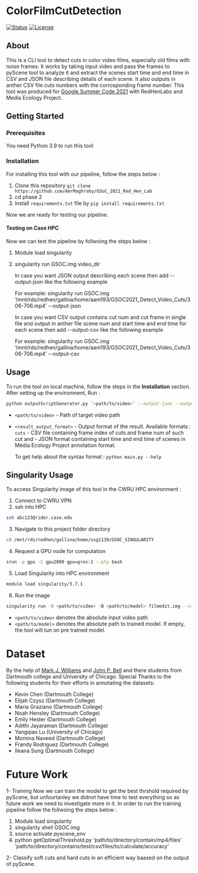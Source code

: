 # ColorFilmCutDetection
[![Status](https://img.shields.io/badge/status-active-success.svg)]() 
[![License](https://img.shields.io/badge/license-MIT-blue.svg)](/LICENSE)

## About
This is a CLI tool to detect cuts in color video films, especially old films with noise frames.
It works by taking input video and pass the frames to pyScene tool to analyze it and extract the scenes start time and end time in CSV and JSON file describing details of each scene.
It also outputs in anther CSV file cuts numbers with the corrosponding frame number. This tool was produced for [Google Summer Code 2021](https://amrmaghraby.github.io/MyJourneyGS0C2021/) with RedHenLabs and Media Ecology Project. 

## Getting Started


### Prerequisites
You need Python 3.9 to run this tool

### Installation
For installing this tool with our pipeline, follow the steps below :
1. Clone this repository `git clone https://github.com/AmrMaghraby/GSoC_2021_Red_Hen_Lab`
2. cd phase 2 
3. Install `requirements.txt` file by `pip install requirements.txt`

Now we are ready for testing our pipeline.

#### Testing on Case HPC
Now we can test the pipeline by follwoing the steps below :

1. Module load singularity
2. singularity run GSOC.img video_dir
   
   In case you want JSON output describing each scene then add --output-json like the following example 
   
   For example: singularity run GSOC.img ‘/mnt/rds/redhen/gallina/home/aam193/GSOC2021_Detect_Video_Cuts/306-706.mp4’ --output-json
   
   In case you want CSV output contains cut num and cut frame in single file and output in anther file scene num and start time and end time for each scene 
   then add --output-csv like the following example 
   
   For example: singularity run GSOC.img ‘/mnt/rds/redhen/gallina/home/aam193/GSOC2021_Detect_Video_Cuts/306-706.mp4’ --output-csv

## Usage

To run the tool on local machine, follow the steps in the **Installation** section.
After setting up the environment, Run :
```bash
python outputScriptGenerator.py `<path/to/video>` --output-json --output-csv
```
- `<path/to/video>` - Path of target video path
- `<result_output_format>` - Output format of the result. Available formats : `cuts` - CSV file containing frame index of cuts and frame num of such cut and - JSON format containing start time and end time of scenes in Media Ecology Project annotation format.

  To get help about the syntax format : `python main.py --help`
  
## Singularity Usage
To access Singularity image of this tool in the CWRU HPC environment :
1. Connect to CWRU VPN
2. ssh into HPC
```bash
ssh abc123@rider.case.edu
```
3. Navigate to this project folder directory
```bash
cd /mnt/rds/redhen/gallina/home/sxg1139/GSOC_SINGULARITY
```
4. Request a GPU node for computation
```bash
srun -p gpu -C gpu2080 gpu=gres:1 --pty bash
```
5. Load Singularity into HPC environment
```bash
module load singularity/3.7.1
```
6. Run the image
```bash
singularity run -B <path/to/video> -B <path/to/model> filmedit.img --vidpath <path/to/video> --modpath <path/to/model> 
```
- `<path/to/video>` denotes the absolute input video path
- `<path/to/model>` denotes the absolute path to trained model. If empty, the tool will tun on pre trained model.

# Dataset
By the help of [Mark J. Williams](https://faculty-directory.dartmouth.edu/mark-j-williams) and [John P. Bell](https://itc.dartmouth.edu/people/john-p-bell) and there students from Dartmouth college and University of Chicago.
Special Thanks to the following students for their efforts in annotating the datasets:
- Kevin Chen (Dartmouth College)
- Elijah Czysz (Dartmouth College)
- Maria Graziano (Dartmouth College)
- Noah Hensley (Dartmouth College)
- Emily Hester (Dartmouth College)
- Adithi Jayaraman (Dartmouth College)
- Yangqiao Lu (University of Chicago)
- Momina Naveed (Dartmouth College)
- Frandy Rodriguez (Dartmouth College)
- Ileana Sung (Dartmouth College)


# Future Work

1- Training
Now we can train the model to get the best thrshold required by pyScene, but unfourtanley we didnot have time to test everything so as future work we need to investigate more in it. In order to run the training pipeline follow the follwoing the steps below :

1. Module load singularity
2. singularity shell GSOC.img
3. source activate pyscene_env
4. python getOptimalThreshold.py ‘path/to/directory/contain/mp4/files’ ‘path/to/directory/contains/test/csv/files/to/calculate/accuracy’

2- Classify soft cuts and hard cuts in an efficient way baased on the output of pyScene.
